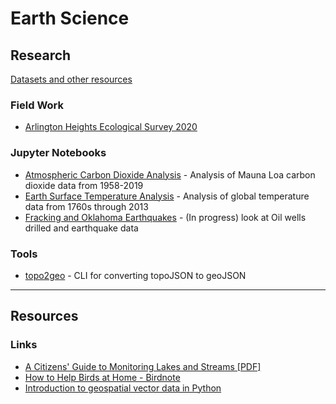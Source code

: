 
# Earth Science

## Research

[Datasets and other resources](https://github.com/kylepollina/earthscience/blob/master/resources.md)

### Field Work
- [Arlington Heights Ecological Survey 2020](https://kylepollina.github.io/earthscience/field-work/summer-survey.html)


### Jupyter Notebooks
- [Atmospheric Carbon Dioxide Analysis](https://nbviewer.jupyter.org/github/kylepollina/earthscience/blob/master/notebooks/Atmospheric_CO2_Analysis/Atmospheric%20Carbon%20Dioxide%20Analysis.ipynb) - Analysis of Mauna Loa carbon dioxide data from 1958-2019
- [Earth Surface Temperature Analysis](https://nbviewer.jupyter.org/github/kylepollina/earthscience/blob/master/notebooks/Surface_Temperature_Analysis/Earth%20Surface%20Temperature%20Analysis.ipynb) - Analysis of global temperature data from 1760s through 2013
- [Fracking and Oklahoma Earthquakes](https://nbviewer.jupyter.org/github/kylepollina/earthscience/blob/master/notebooks/Fracking_and_Oklahoma_Quakes/Fracking_and_Oklahoma_Quakes%20main.ipynb) - (In progress) look at Oil wells drilled and earthquake data

### Tools

- [topo2geo](https://github.com/kylepollina/topo2geo) - CLI for converting topoJSON to geoJSON


-------

## Resources

### Links

- [A Citizens' Guide to Monitoring Lakes and Streams [PDF]](https://fortress.wa.gov/ecy/publications/documents/94149.pdf)
- [How to Help Birds at Home - Birdnote](https://www.birdnote.org/how-help-birds/home)
- [Introduction to geospatial vector data in Python](https://nbviewer.jupyter.org/github/ThomasatTUC/Geo-Data-Science/blob/master/Using%20Geo%20Data%20in%20Python.ipynb)
